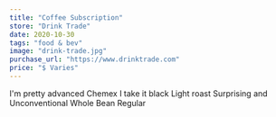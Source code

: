 ```yaml
---
title: "Coffee Subscription"
store: "Drink Trade"
date: 2020-10-30
tags: "food & bev"
image: "drink-trade.jpg"
purchase_url: "https://www.drinktrade.com"
price: "$ Varies"
---
```

I'm pretty advanced
Chemex
I take it black
Light roast
Surprising and Unconventional
Whole Bean
Regular
